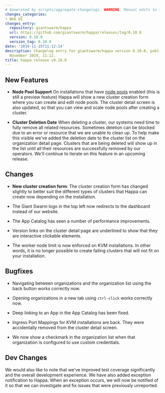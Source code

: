 ```yaml
---
# Generated by scripts/aggregate-changelogs. WARNING: Manual edits to this files will be overwritten.
changes_categories:
- Web UI
changes_entry:
  repository: giantswarm/happa
  url: https://github.com/giantswarm/happa/releases/tag/0.10.0
  version: 0.10.0
  version_tag: 0.10.0
date: '2019-11-25T11:12:14'
description: Changelog entry for giantswarm/happa version 0.10.0, published on 25
  November 2019, 11:12.
title: happa release v0.10.0
---
```


## New Features
- **Node Pool Support**
  On installations that have [node pools](https://docs.giantswarm.io/basics/nodepools/) enabled (this is still a preview feature)
  Happa will show a new cluster creation form where you can create and edit node pools.
  The cluster detail screen is also updated, so that you can view and scale node pools 
  after creating a cluster.

- **Cluster Deletion Date**
  When deleting a cluster, our systems need time to fully remove all related resources. 
  Sometimes deletion can be blocked due to an error or resource that we 
  are unable to clean up.
  To help make this visible we've added the deletion date to the cluster list 
  on the organization detail page. Clusters that are being deleted will show up
  in the list until all their resources are successfully removed by our operators.
  We'll continue to iterate on this feature in an upcoming release.

## Changes
- **New cluster creation form**: The cluster creation form has changed slightly
  to better suit the different types of clusters that Happa can create now depending
  on the installation.

- The Giant Swarm logo in the top left now redirects to the dashboard instead of
  our website.

- The App Catalog has seen a number of performance improvements.

- Version links on the cluster detail page are underlined to show that they
  are interactive clickable elements.

- The worker node limit is now enforced on KVM installations. In other words,
  it is no longer possible to create failing clusters that will not fit on your 
  installation.

## Bugfixes
- Navigating between organizations and the organization list using the back button 
  works correctly now.

- Opening organizations in a new tab using `ctrl-click` works correctly now.

- Deep linking to an App in the App Catalog has been fixed.

- Ingress Port Mappings for KVM installations are back. 
  They were accidentally removed from the cluster detail screen.

- We now show a checkmark in the organization list when that organization is configured to use custom credentials.

## Dev Changes

We would also like to note that we've improved test coverage significantly and the overall development experience. We have also added exception notification to Happa. When an exception occurs, we will now be notified of it so that we can investigate and fix issues that were previously unreported.

